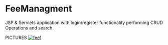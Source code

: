 # FeeManagment

JSP & Servlets application with login/register functionality performing CRUD Operations and search.

PICTURES
<a href="https://ibb.co/61YJWNY"><img src="https://i.ibb.co/SdN73JN/fee1.png" alt="fee1" border="0"></a>
